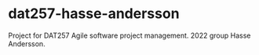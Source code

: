 # dat257-hasse-andersson
Project for DAT257 Agile software project management. 2022 group Hasse Andersson.
